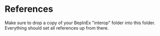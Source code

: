 ﻿# References
Make sure to drop a copy of your BepInEx "interop" folder into this folder. Everything should set all references up from there.